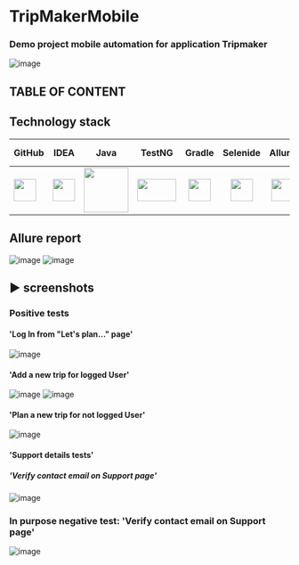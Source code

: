 # TripMakerMobile
### Demo project mobile automation for application Tripmaker
![image](https://github.com/xt4k/TripMakerMobile/assets/38681283/e7ec60bc-82e9-4064-8b6d-3a0d88a29c31)

## TABLE OF CONTENT

## Technology stack

| GitHub | IDEA | Java | TestNG | Gradle | Selenide | Allure | Appium | SauceLabs | Android Studio | 
|:------ |:----:|:----:|:------:|:-----:|:---------:|:------:|:------:|:----------:|:------:|
| <img src="https://user-images.githubusercontent.com/38681283/120561870-048f0480-c40e-11eb-9ff8-c155f9d617c4.png" width="40" height="40"> | <img src="https://user-images.githubusercontent.com/38681283/120561799-e88b6300-c40d-11eb-91ba-d4103ef6d4b5.png" width="40" height="40"> | <img src="https://github.com/xt4k/TripMakerMobile/assets/38681283/61fe7235-ea7a-44ec-88f1-4b961118b17b.png" width="80" height="80"> | <img src="https://github.com/xt4k/TripMakerMobile/assets/38681283/f4d2515b-fc45-4a7a-931f-fe6472b6c813.png" width="70" height="40"> | <img src="https://user-images.githubusercontent.com/38681283/120562398-fbeafe00-c40e-11eb-9fe7-3a641bf7115c.png" width="40" height="40"> | <img src="https://user-images.githubusercontent.com/38681283/120562458-1c1abd00-c40f-11eb-8ce8-2eb023f3e24f.png" width="40" height="40"> | <img src="https://user-images.githubusercontent.com/38681283/120562749-b5e26a00-c40f-11eb-91d9-641e254428c9.png" width="40" height="40"> | <img src="https://user-images.githubusercontent.com/38681283/120563090-72d4c680-c410-11eb-8a3f-2309be0a818f.png" width="40" height="40"> | <img src="https://github.com/xt4k/HelsiLocalMobileTesting/assets/38681283/d2ab30e3-1d96-4ee5-b49f-8d64f97e90ef.png" width="60" height="60">| <img src="https://user-images.githubusercontent.com/38681283/120563229-bf200680-c410-11eb-91a6-d54243d0cda6.png" width="40" height="40"> |

## Allure report
![image](https://github.com/xt4k/TripMakerMobile/assets/38681283/54cfef61-0b09-4dfc-bb33-f2d823abf75e)
![image](https://github.com/xt4k/TripMakerMobile/assets/38681283/aa234807-9280-47fc-b5e5-eb0268fe7de7)


## :arrow_forward: screenshots
### Positive tests
#### 'Log In from "Let's plan..." page'
![image](https://github.com/xt4k/TripMakerMobile/assets/38681283/2c7e4724-c5af-41a9-a4e5-2db81651d705)

#### 'Add a new trip for logged User'
![image](https://github.com/xt4k/TripMakerMobile/assets/38681283/667f2ad9-0d44-4e0d-bf3c-0d13648d609f)
![image](https://github.com/xt4k/TripMakerMobile/assets/38681283/1116488f-f1fc-478e-9842-7a6df75edb80)

#### 'Plan a new trip for not logged User'
![image](https://github.com/xt4k/TripMakerMobile/assets/38681283/a3e8e342-6b8e-4786-b34e-f1aa1871237a)

#### 'Support details tests'
##### 'Verify contact email on Support page'
![image](https://github.com/xt4k/TripMakerMobile/assets/38681283/641096a3-ed6b-4bcd-8ceb-f98b5ac3065b)


### In purpose negative test: 'Verify contact email on Support page'
![image](https://github.com/xt4k/TripMakerMobile/assets/38681283/9d4837a1-bff5-4872-b8f8-3a63dbc2cac0)

